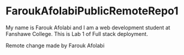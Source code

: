 # FaroukAfolabiPublicRemoteRepo1
My name is Farouk Afolabi and I am a web development student at Fanshawe College. This is Lab 1 of Full stack deployment.




Remote change made by Farouk Afolabi
